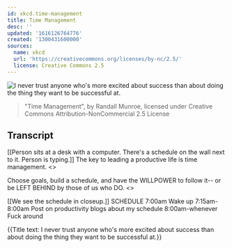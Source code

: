 ```yaml
---
id: xkcd.time-management
title: Time Management
desc: ''
updated: '1616126764776'
created: '1300431600000'
sources:
  name: xkcd
  url: 'https://creativecommons.org/licenses/by-nc/2.5/'
  license: Creative Commons 2.5
---
```

![I never trust anyone who's more excited about success than about doing the thing they want to be successful at.](https://imgs.xkcd.com/comics/time_management.png)
> "Time Management", by Randall Munroe, licensed under Creative Commons Attribution-NonCommercial 2.5 License

## Transcript
[[Person sits at a desk with a computer. There's a schedule on the wall next to it. Person is typing.]]
The key to leading a productive life is time management.
<<type type>>

Choose goals, build a schedule, and have the WILLPOWER to follow it--
or be LEFT BEHIND by those of us who DO.
<<type type type>>

[[We see the schedule in closeup.]]
SCHEDULE
7:00am Wake up
7:15am-8:00am Post on productivity blogs about my schedule
8:00am-whenever Fuck around

{{Title text: I never trust anyone who's more excited about success than about doing the thing they want to be successful at.}}
